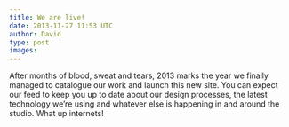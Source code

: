 ```yaml
---
title: We are live!
date: 2013-11-27 11:53 UTC
author: David
type: post
images: 
---
```

After months of blood, sweat and tears, 2013 marks the year we finally managed to catalogue our work and launch this new site. You can expect our feed to keep you up to date about our design processes, the latest technology we’re using and whatever else is happening in and around the studio. What up internets!
